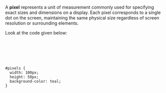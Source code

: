 A **pixel** represents a unit of measurement
commonly used for specifying exact sizes and
dimensions on a display.
Each pixel corresponds to a single dot on
the screen, maintaining the same physical size
regardless of screen resolution or surrounding elements.

Look at the code given below:

<codeblock language="css" type="lesson">
<code>
<panel language="html">
<div id="pixels">
</div>
</panel>
<panel language="css">
#pixels {
  width: 100px;
  height: 50px;
  background-color: teal;
}
</panel>
</code>
</codeblock>
